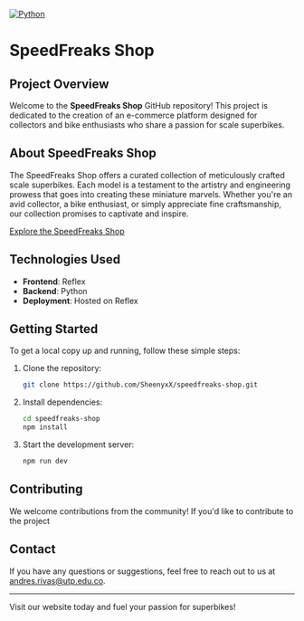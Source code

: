 
[![Python](https://img.shields.io/badge/Python-3.x-blue.svg)](https://www.python.org/)

# SpeedFreaks Shop

## Project Overview

Welcome to the **SpeedFreaks Shop** GitHub repository! This project is dedicated to the creation of an e-commerce platform designed for collectors and bike enthusiasts who share a passion for scale superbikes. 

## About SpeedFreaks Shop

The SpeedFreaks Shop offers a curated collection of meticulously crafted scale superbikes. Each model is a testament to the artistry and engineering prowess that goes into creating these miniature marvels. Whether you're an avid collector, a bike enthusiast, or simply appreciate fine craftsmanship, our collection promises to captivate and inspire.

[Explore the SpeedFreaks Shop](https://speedfreaks-red-ring.reflex.run/)

## Technologies Used

- **Frontend**: Reflex
- **Backend**: Python
- **Deployment**: Hosted on Reflex

## Getting Started

To get a local copy up and running, follow these simple steps:

1. Clone the repository:
    ```bash
    git clone https://github.com/SheenyxX/speedfreaks-shop.git
    ```
2. Install dependencies:
    ```bash
    cd speedfreaks-shop
    npm install
    ```
3. Start the development server:
    ```bash
    npm run dev
    ```

## Contributing

We welcome contributions from the community! If you'd like to contribute to the project

## Contact

If you have any questions or suggestions, feel free to reach out to us at [andres.rivas@utp.edu.co](andres.rivas@utp.edu.co).

---

Visit our website today and fuel your passion for superbikes!
